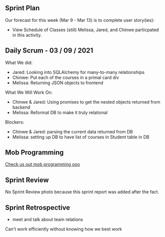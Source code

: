 ## Sprint Plan
Our forecast for this week (Mar 9 - Mar 13) is to complete user story(ies):
- View Schedule of Classes (still)
Melissa, Jared, and Chinwe particpated in this activity.

## Daily Scrum - 03 / 09 / 2021
What We did:
- Jared: Looking into SQLAlchemy for many-to-many relationships
- Chinwe: Put each of the courses in a primal card div
- Melissa: Returning JSON objects to frontend

What We Will Work On:
- Chinwe & Jared: Using promises to get the nested objects returned from backend
- Melissa: Reformat DB to make it truly relational

Blockers:
- Chinwe & Jared: parsing the current data returned from DB
- Melissa: setting up DB to have list of courses in Student table in DB

## Mob Programming 
[Check us out mob programming ooo](./spark!/images/mob3.png)

## Sprint Review
No Sprint Review photo because this sprint report was added after the fact.

## Sprint Retrospective
- meet and talk about team relations

Can't work efficiently without knowing how we best work
